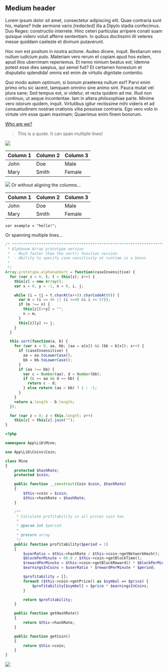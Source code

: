 ## Medium header
Lorem ipsum dolor sit amet, consectetur adipiscing elit. Quae contraria sunt his, malane? Inde sermone vario <i>[redacted]</i> illa a Dipylo stadia confecimus. Duo Reges: constructio interrete. Hinc ceteri particulas arripere conati suam quisque videro voluit afferre sententiam. In quibus doctissimi illi veteres inesse quiddam caeleste et divinum putaverunt.

Hoc non est positum in nostra actione. Audeo dicere, inquit. Bestiarum vero nullum iudicium puto. Materiam vero rerum et copiam apud hos exilem, apud illos uberrimam reperiemus. Et nemo nimium beatus est; Idemne potest esse dies saepius, qui semel fuit? Et certamen honestum et disputatio splendida! omnis est enim de virtutis dignitate contentio.

Quo modo autem optimum, si bonum praeterea nullum est? Parvi enim primo ortu sic iacent, tamquam omnino sine animo sint. Pauca mutat vel plura sane; Sed tempus est, si videtur, et recta quidem ad me. Illud non continuo, ut aeque incontentae. Iam in altera philosophiae parte. Minime vero istorum quidem, inquit. Virtutibus igitur rectissime mihi videris et ad consuetudinem nostrae orationis vitia posuisse contraria. Ego vero volo in virtute vim esse quam maximam; Quaerimus enim finem bonorum.



[Who are we?](http://movor.io/about)

>  This is a quote.
> It can span multiple lines!

![](https://www.espreso.rs/images_arhive/large/IMG_1456148194.jpg)

| Column 1 | Column 2 | Column 3 |
| -------- | -------- | -------- |
| John     | Doe      | Male     |
| Mary     | Smith    | Female   |
![](http://3.bp.blogspot.com/-jkfqjbrVXVY/VIqNrDb7bTI/AAAAAAAATJs/d0p9-4o2LXI/s1600/CASLAV%2BDJOKOVIC%2B4.jpg)
Or without aligning the columns...

| Column 1 | Column 2 | Column 3 |
| -------- | -------- | -------- |
| John | Doe | Male |
| Mary | Smith | Female |

`var example = "hello!";`

Or spanning multiple lines...

```js
/* ********************************************************************
 * Alphanum Array prototype version
 *  - Much faster than the sort() function version
 *  - Ability to specify case sensitivity at runtime is a bonus
 *
 */
Array.prototype.alphanumSort = function(caseInsensitive) {
  for (var z = 0, t; t = this[z]; z++) {
    this[z] = new Array();
    var x = 0, y = -1, n = 0, i, j;

    while (i = (j = t.charAt(x++)).charCodeAt(0)) {
      var m = (i == 46 || (i >=48 && i <= 57));
      if (m !== n) {
        this[z][++y] = "";
        n = m;
      }
      this[z][y] += j;
    }
  }

  this.sort(function(a, b) {
    for (var x = 0, aa, bb; (aa = a[x]) && (bb = b[x]); x++) {
      if (caseInsensitive) {
        aa = aa.toLowerCase();
        bb = bb.toLowerCase();
      }
      if (aa !== bb) {
        var c = Number(aa), d = Number(bb);
        if (c == aa && d == bb) {
          return c - d;
        } else return (aa > bb) ? 1 : -1;
      }
    }
    return a.length - b.length;
  });

  for (var z = 0; z < this.length; z++)
    this[z] = this[z].join("");
}
```

```php
<?php

namespace App\Lib\Mine;

use App\Lib\Coins\Coin;

class Mine
{
    protected $hashRate;
    protected $coin;

    public function __construct(Coin $coin, $hashRate)
    {
        $this->coin = $coin;
        $this->hashRate = $hashRate;
    }

    /**
     * Calculate profitability in all prices coin has
     *
     * @param int $period
     *
     * @return array
     */
    public function profitability($period = 1)
    {
        $userRatio = $this->hashRate / $this->coin->getNetworkHash();
        $blockPerMinute = 60.0 / $this->coin->getBlockTime();
        $rewardPerMinute = $this->coin->getBlockReward() * $blockPerMinute;
        $earningsInCoins = $userRatio * $rewardPerMinute * $period;

        $profitability = [];
        foreach ($this->coin->getPrice() as $symbol => $price) {
            $profitability[$symbol] = $price * $earningsInCoins;
        }

        return $profitability;
    }

    public function getHashRate()
    {
        return $this->hashRate;
    }

    public function getCoin()
    {
        return $this->coin;
    }
}

```
![](https://xdn.tf.rs/2018/02/21/pc-16-830x0.jpg)
